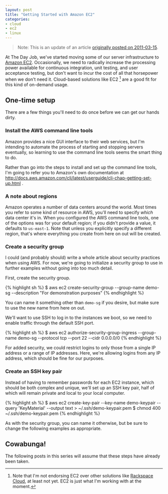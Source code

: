 ```yaml
---
layout: post
title: "Getting Started with Amazon EC2"
categories:
- cloud
- ec2
- linux
---
```

> Note: This is an update of an article [originally posted on 2011-03-15](/2011/03/15/ec2-getting-started.html).

At The Day Job, we've started moving some of our server infrastructure to
[Amazon EC2](http://aws.amazon.com/ec2/). Occasionally, we need to radically increase the
processing power available for continuous integration, unit testing, and user acceptance
testing, but don't want to incur the cost of all that horsepower when we don't need it.
Cloud-based solutions like EC2 [^fn1] are a good fit for this kind of on-demand usage.

## One-time setup

There are a few things you'll need to do once before we can get our hands dirty.

### Install the AWS command line tools

Amazon provides a nice GUI interface to their web services, but I'm intending to automate the process of
starting and stopping servers eventually, so learning to use the command line tools seems the smart thing to do.

Rather than go into the steps to install and set up the command line tools, I'm going to refer you to
Amazon's own documentation at http://docs.aws.amazon.com/cli/latest/userguide/cli-chap-getting-set-up.html .

### A note about regions

Amazon operates a number of data centers around the world. Most times you refer to some kind of resource in AWS,
you'll need to specify _which_ data center it's in. When you configured the AWS command line tools,
one of the options was for your default region; if you didn't provide a value, it defaults to `us-east-1`.
Note that unless you explicitly specify a different region, that's where everything you create from here on out will be created.

### Create a security group

I could (and probably should) write a whole article about security practices when using AWS. For now,
we're going to initialize a security group to use in further examples without going into too much detail.

First, create the security group.

{% highlight sh %}
  $ aws ec2 create-security-group --group-name demo-sg --description "For demonstration purposes"
{% endhighlight %}

You can name it something other than `demo-sg` if you desire, but make sure to use the new name from here on out.

We'll want to use SSH to log in to the instances we boot, so we need to enable traffic through the default SSH port.

{% highlight sh %}
  $ aws ec2 authorize-security-group-ingress --group-name demo-sg --protocol tcp --port 22 --cidr 0.0.0.0/0
{% endhighlight %}

For added security, we could restrict logins to only those from a single IP address or a range of IP addresses.
Here, we're allowing logins from any IP address, which should be fine for our purposes.

### Create an SSH key pair

Instead of having to remember passwords for each EC2 instance, which should be both complex and unique,
we'll set up an SSH key pair, half of which will remain private and local to your local computer.

{% highlight sh %}
  $ aws ec2 create-key-pair --key-name demo-keypair --query 'KeyMaterial' --output text > ~/.ssh/demo-keypair.pem
  $ chmod 400 ~/.ssh/demo-keypair.pem
{% endhighlight %}

As with the security group, you can name it otherwise, but be sure to change the following examples as appropriate.

## Cowabunga!

The following posts in this series will assume that these steps have already been taken.

[^fn1]: Note that I'm not endorsing EC2 over other solutions like
        [Rackspace Cloud](http://www.rackspace.com/cloud/), at least not yet.
        EC2 is just what I'm working with at the moment.
